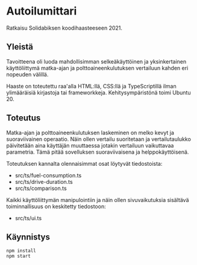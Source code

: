 # Autoilumittari
Ratkaisu Solidabiksen koodihaasteeseen 2021.

## Yleistä
Tavoitteena oli luoda mahdollisimman selkeäkäyttöinen ja yksinkertainen käyttöliittymä matka-ajan ja polttoaineenkulutuksen vertailuun kahden eri nopeuden välillä.

Haaste on toteutettu raa'alla HTML:llä, CSS:llä ja TypeScriptillä ilman ylimääräisiä kirjastoja tai frameworkkeja. Kehitysympäristönä toimi Ubuntu 20.

## Toteutus
Matka-ajan ja polttoaineenkulutuksen laskeminen on melko kevyt ja suoraviivainen operaatio. Näin ollen vertailu suoritetaan ja vertailutaulukko päivitetään aina käyttäjän muuttaessa jotakin vertailuun vaikuttavaa parametria. Tämä pitää sovelluksen suoraviivaisena ja helppokäyttöisenä.

Toteutuksen kannalta olennaisimmat osat löytyvät tiedostoista:
- src/ts/fuel-consumption.ts
- src/ts/drive-duration.ts
- src/ts/comparison.ts

Kaikki käyttöliittymän manipulointiin ja näin ollen sivuvaikutuksia sisältävä toiminnallisuus on keskitetty tiedostoon:
- src/ts/ui.ts

## Käynnistys

```
npm install
npm start
```
